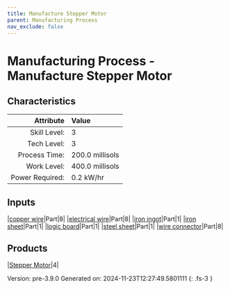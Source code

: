 ```yaml
---
title: Manufacture Stepper Motor
parent: Manufacturing Process
nav_exclude: false
---
```

# Manufacturing Process - Manufacture Stepper Motor


## Characteristics

| Attribute      | Value |
|--------:|:------|
|Skill Level:|3|
|Tech Level:|3|
|Process Time:|200.0 millisols|
|Work Level:|400.0 millisols|
|Power Required:|0.2 kW/hr|

## Inputs

|[copper wire](../part/copper-wire.html)|Part|8|
|[electrical wire](../part/electrical-wire.html)|Part|8|
|[iron ingot](../part/iron-ingot.html)|Part|1|
|[iron sheet](../part/iron-sheet.html)|Part|1|
|[logic board](../part/logic-board.html)|Part|1|
|[steel sheet](../part/steel-sheet.html)|Part|1|
|[wire connector](../part/wire-connector.html)|Part|8|

## Products

|[Stepper Motor](../part/stepper-motor.html)|4|


Version: pre-3.9.0 Generated on: 2024-11-23T12:27:49.5801111
{: .fs-3 }

